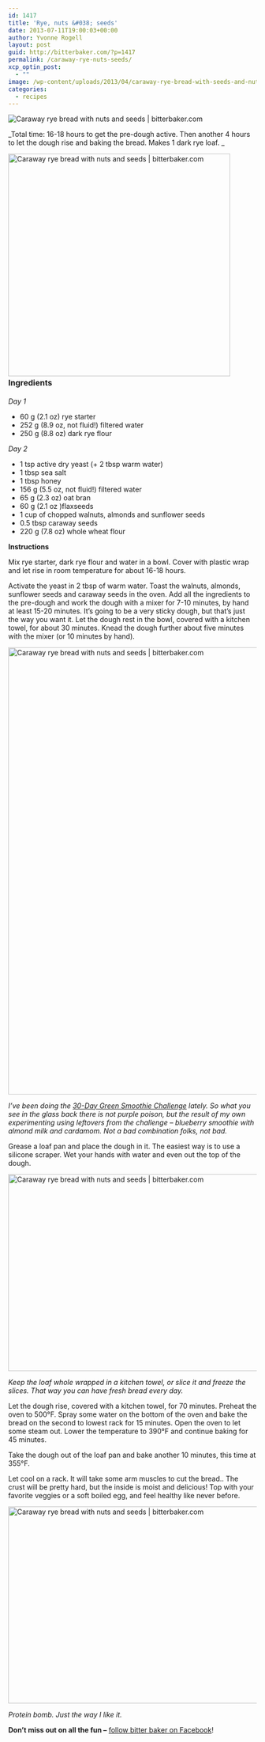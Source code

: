 ```yaml
---
id: 1417
title: 'Rye, nuts &#038; seeds'
date: 2013-07-11T19:00:03+00:00
author: Yvonne Rogell
layout: post
guid: http://bitterbaker.com/?p=1417
permalink: /caraway-rye-nuts-seeds/
xcp_optin_post:
  - ""
image: /wp-content/uploads/2013/04/caraway-rye-bread-with-seeds-and-nuts2foodgawker-624x623.jpg
categories:
  - recipes
---
```

<p class="recipe-icon">
  <img class="pinthis recipe-icon" alt="Caraway rye bread with nuts and seeds | bitterbaker.com" src="http://bitterbaker.com/images/caraway-rye-bread-with-seeds-and-nuts3mini.jpg" />
</p>

_Total time: 16-18 hours to get the pre-dough active. Then another 4 hours to let the dough rise and baking the bread. Makes 1 dark rye loaf. _

<img class="pinthis alignright" title="Caraway rye bread with nuts and seeds | bitterbaker.com" alt="Caraway rye bread with nuts and seeds | bitterbaker.com" src="http://bitterbaker.com/images/caraway-rye-bread-with-seeds-and-nuts2.jpg" width="450" /><strong style="line-height: 1.714285714; font-size: 1rem;">Ingredients</strong>
  
_Day 1_

  * 60 g (2.1 oz) rye starter
  * 252 g (8.9 oz, not fluid!) filtered water
  * 250 g (8.8 oz) dark rye flour

_Day 2_

  * 1 tsp active dry yeast (+ 2 tbsp warm water)
  * 1 tbsp sea salt
  * 1 tbsp honey
  * 156 g (5.5 oz, not fluid!) filtered water
  * 65 g (2.3 oz) oat bran
  * 60 g (2.1 oz )flaxseeds
  * 1 cup of chopped walnuts, almonds and sunflower seeds
  * 0.5 tbsp caraway seeds
  * 220 g (7.8 oz) whole wheat flour

**Instructions**
  
Mix rye starter, dark rye flour and water in a bowl. Cover with plastic wrap and let rise in room temperature for about 16-18 hours.

Activate the yeast in 2 tbsp of warm water. Toast the walnuts, almonds, sunflower seeds and caraway seeds in the oven. Add all the ingredients to the pre-dough and work the dough with a mixer for 7-10 minutes, by hand at least 15-20 minutes. It&#8217;s going to be a very sticky dough, but that&#8217;s just the way you want it. Let the dough rest in the bowl, covered with a kitchen towel, for about 30 minutes. Knead the dough further about five minutes with the mixer (or 10 minutes by hand).

<img class="pinthis" title="Caraway rye bread with nuts and seeds | bitterbaker.com" alt="Caraway rye bread with nuts and seeds | bitterbaker.com" src="http://bitterbaker.com/images/caraway-rye-bread-with-seeds-and-nuts4.jpg" width="600" height="904" />
  
_I&#8217;ve been doing the <a href="http://simplegreensmoothies.com/30-day-challenge" target="_blank">30-Day Green Smoothie Challenge</a> lately. So what you see in the glass back there is not purple poison, but the result of my own experimenting using leftovers from the challenge – blueberry smoothie with almond milk and cardamom. Not a bad combination folks, not bad._

Grease a loaf pan and place the dough in it. The easiest way is to use a silicone scraper. Wet your hands with water and even out the top of the dough.

<img class="pinthis" title="Caraway rye bread with nuts and seeds | bitterbaker.com" alt="Caraway rye bread with nuts and seeds | bitterbaker.com" src="http://bitterbaker.com/images/caraway-rye-bread-with-seeds-and-nuts1.jpg" width="600" height="398" />
  
_Keep the loaf whole wrapped in a kitchen towel, or slice it and freeze the slices. That way you can have fresh bread every day._ 

Let the dough rise, covered with a kitchen towel, for 70 minutes. Preheat the oven to 500°F. Spray some water on the bottom of the oven and bake the bread on the second to lowest rack for 15 minutes. Open the oven to let some steam out. Lower the temperature to 390°F and continue baking for 45 minutes.

Take the dough out of the loaf pan and bake another 10 minutes, this time at 355°F.

Let cool on a rack. It will take some arm muscles to cut the bread.. The crust will be pretty hard, but the inside is moist and delicious! Top with your favorite veggies or a soft boiled egg, and feel healthy like never before.

<img class="pinthis" title="Caraway rye bread with nuts and seeds | bitterbaker.com" alt="Caraway rye bread with nuts and seeds | bitterbaker.com" src="http://bitterbaker.com/images/caraway-rye-bread-with-seeds-and-nuts5.jpg" width="600" height="398" />
  
_Protein bomb. Just the way I like it._ 

**Don&#8217;t miss out on all the fun –** <a href="https://www.facebook.com/bitterbakerblog" target="_blank">follow bitter baker on Facebook</a>!
